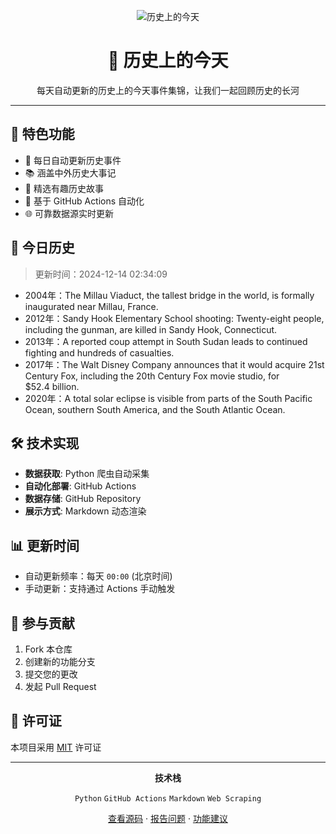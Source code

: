 <div align="center">

![历史上的今天](https://pink-keen-python-404.mypinata.cloud/ipfs/bafkreifnpxdvcusz54h52gz3zqrtftsnm4ec3ybvdoeffikxnrunj3j3bq)

# 📅 历史上的今天


每天自动更新的历史上的今天事件集锦，让我们一起回顾历史的长河

</div>

---

## 🌟 特色功能

- 🔄 每日自动更新历史事件
- 📚 涵盖中外历史大事记
- 🎯 精选有趣历史故事
- 🤖 基于 GitHub Actions 自动化
- 🌐 可靠数据源实时更新

## 📖 今日历史
> 更新时间：2024-12-14 02:34:09

- 2004年：The Millau Viaduct, the tallest bridge in the world, is formally inaugurated near Millau, France.
- 2012年：Sandy Hook Elementary School shooting: Twenty-eight people, including the gunman, are killed in Sandy Hook, Connecticut.
- 2013年：A reported coup attempt in South Sudan leads to continued fighting and hundreds of casualties.
- 2017年：The Walt Disney Company announces that it would acquire 21st Century Fox, including the 20th Century Fox movie studio, for $52.4 billion.
- 2020年：A total solar eclipse is visible from parts of the South Pacific Ocean, southern South America, and the South Atlantic Ocean.

## 🛠️ 技术实现

- **数据获取**: Python 爬虫自动采集
- **自动化部署**: GitHub Actions
- **数据存储**: GitHub Repository
- **展示方式**: Markdown 动态渲染

## 📊 更新时间

- 自动更新频率：每天 `00:00` (北京时间)
- 手动更新：支持通过 Actions 手动触发

## 🤝 参与贡献

1. Fork 本仓库
2. 创建新的功能分支
3. 提交您的更改
4. 发起 Pull Request

## 📜 许可证

本项目采用 [MIT](LICENSE) 许可证

---

<div align="center">

**技术栈** 

`Python` `GitHub Actions` `Markdown` `Web Scraping`

[查看源码](https://github.com/Kelin0x/OnThisDay) · [报告问题](https://github.com/Kelin0x/OnThisDay/issues) · [功能建议](https://github.com/Kelin0x/OnThisDay/issues)


</div>